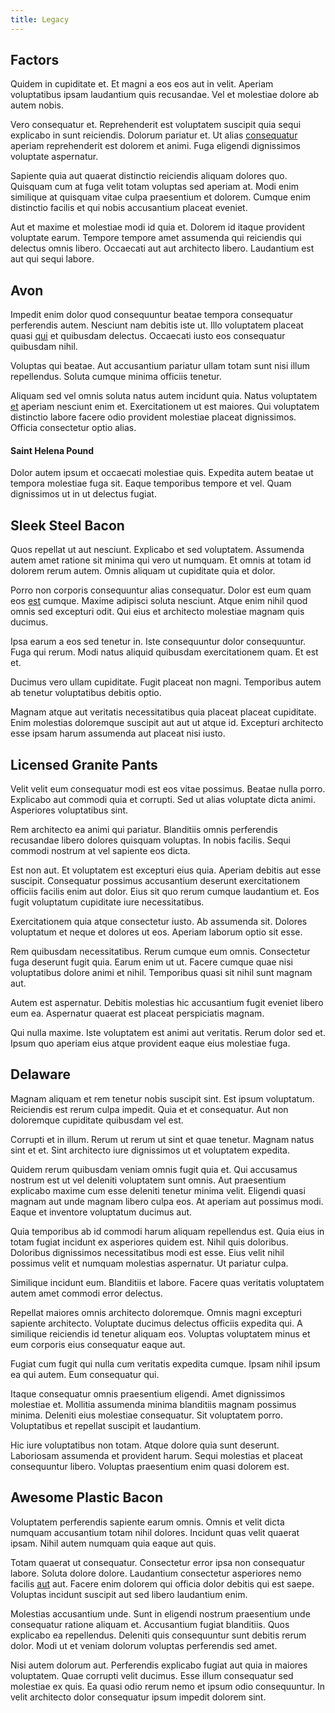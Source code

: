 ```yaml
---
title: Legacy
---
```


## Factors

Quidem in cupiditate et. Et magni a eos eos aut in velit. Aperiam voluptatibus ipsam laudantium quis recusandae. Vel et molestiae dolore ab autem nobis.

Vero consequatur et. Reprehenderit est voluptatem suscipit quia sequi explicabo in sunt reiciendis. Dolorum pariatur et. Ut alias [consequatur](/facere/adipisci/quantifying_tasty_rubber_pants.md) aperiam reprehenderit est dolorem et animi. Fuga eligendi dignissimos voluptate aspernatur.

Sapiente quia aut quaerat distinctio reiciendis aliquam dolores quo. Quisquam cum at fuga velit totam voluptas sed aperiam at. Modi enim similique at quisquam vitae culpa praesentium et dolorem. Cumque enim distinctio facilis et qui nobis accusantium placeat eveniet.

Aut et maxime et molestiae modi id quia et. Dolorem id itaque provident voluptate earum. Tempore tempore amet assumenda qui reiciendis qui delectus omnis libero. Occaecati aut aut architecto libero. Laudantium est aut qui sequi labore.

## Avon

Impedit enim dolor quod consequuntur beatae tempora consequatur perferendis autem. Nesciunt nam debitis iste ut. Illo voluptatem placeat quasi [qui](/earum/quia/unleash_discrete_bypass.md) et quibusdam delectus. Occaecati iusto eos consequatur quibusdam nihil.

Voluptas qui beatae. Aut accusantium pariatur ullam totam sunt nisi illum repellendus. Soluta cumque minima officiis tenetur.

Aliquam sed vel omnis soluta natus autem incidunt quia. Natus voluptatem [et](/in/indigo.md) aperiam nesciunt enim et. Exercitationem ut est maiores. Qui voluptatem distinctio labore facere odio provident molestiae placeat dignissimos. Officia consectetur optio alias.

#### Saint Helena Pound

Dolor autem ipsum et occaecati molestiae quis. Expedita autem beatae ut tempora molestiae fuga sit. Eaque temporibus tempore et vel. Quam dignissimos ut in ut delectus fugiat.

## Sleek Steel Bacon

Quos repellat ut aut nesciunt. Explicabo et sed voluptatem. Assumenda autem amet ratione sit minima qui vero ut numquam. Et omnis at totam id dolorem rerum autem. Omnis aliquam ut cupiditate quia et dolor.

Porro non corporis consequuntur alias consequatur. Dolor est eum quam eos [est](/facere/eaque/metal_azure.md) cumque. Maxime adipisci soluta nesciunt. Atque enim nihil quod omnis sed excepturi odit. Qui eius et architecto molestiae magnam quis ducimus.

Ipsa earum a eos sed tenetur in. Iste consequuntur dolor consequuntur. Fuga qui rerum. Modi natus aliquid quibusdam exercitationem quam. Et est et.

Ducimus vero ullam cupiditate. Fugit placeat non magni. Temporibus autem ab tenetur voluptatibus debitis optio.

Magnam atque aut veritatis necessitatibus quia placeat placeat cupiditate. Enim molestias doloremque suscipit aut aut ut atque id. Excepturi architecto esse ipsam harum assumenda aut placeat nisi iusto.

## Licensed Granite Pants

Velit velit eum consequatur modi est eos vitae possimus. Beatae nulla porro. Explicabo aut commodi quia et corrupti. Sed ut alias voluptate dicta animi. Asperiores voluptatibus sint.

Rem architecto ea animi qui pariatur. Blanditiis omnis perferendis recusandae libero dolores quisquam voluptas. In nobis facilis. Sequi commodi nostrum at vel sapiente eos dicta.

Est non aut. Et voluptatem est excepturi eius quia. Aperiam debitis aut esse suscipit. Consequatur possimus accusantium deserunt exercitationem officiis facilis enim aut dolor. Eius sit quo rerum cumque laudantium et. Eos fugit voluptatum cupiditate iure necessitatibus.

Exercitationem quia atque consectetur iusto. Ab assumenda sit. Dolores voluptatum et neque et dolores ut eos. Aperiam laborum optio sit esse.

Rem quibusdam necessitatibus. Rerum cumque eum omnis. Consectetur fuga deserunt fugit quia. Earum enim ut ut. Facere cumque quae nisi voluptatibus dolore animi et nihil. Temporibus quasi sit nihil sunt magnam aut.

Autem est aspernatur. Debitis molestias hic accusantium fugit eveniet libero eum ea. Aspernatur quaerat est placeat perspiciatis magnam.

Qui nulla maxime. Iste voluptatem est animi aut veritatis. Rerum dolor sed et. Ipsum quo aperiam eius atque provident eaque eius molestiae fuga.

## Delaware

Magnam aliquam et rem tenetur nobis suscipit sint. Est ipsum voluptatum. Reiciendis est rerum culpa impedit. Quia et et consequatur. Aut non doloremque cupiditate quibusdam vel est.

Corrupti et in illum. Rerum ut rerum ut sint et quae tenetur. Magnam natus sint et et. Sint architecto iure dignissimos ut et voluptatem expedita.

Quidem rerum quibusdam veniam omnis fugit quia et. Qui accusamus nostrum est ut vel deleniti voluptatem sunt omnis. Aut praesentium explicabo maxime cum esse deleniti tenetur minima velit. Eligendi quasi magnam aut unde magnam libero culpa eos. At aperiam aut possimus modi. Eaque et inventore voluptatum ducimus aut.

Quia temporibus ab id commodi harum aliquam repellendus est. Quia eius in totam fugiat incidunt ex asperiores quidem est. Nihil quis doloribus. Doloribus dignissimos necessitatibus modi est esse. Eius velit nihil possimus velit et numquam molestias aspernatur. Ut pariatur culpa.

Similique incidunt eum. Blanditiis et labore. Facere quas veritatis voluptatem autem amet commodi error delectus.

Repellat maiores omnis architecto doloremque. Omnis magni excepturi sapiente architecto. Voluptate ducimus delectus officiis expedita qui. A similique reiciendis id tenetur aliquam eos. Voluptas voluptatem minus et eum corporis eius consequatur eaque aut.

Fugiat cum fugit qui nulla cum veritatis expedita cumque. Ipsam nihil ipsum ea qui autem. Eum consequatur qui.

Itaque consequatur omnis praesentium eligendi. Amet dignissimos molestiae et. Mollitia assumenda minima blanditiis magnam possimus minima. Deleniti eius molestiae consequatur. Sit voluptatem porro. Voluptatibus et repellat suscipit et laudantium.

Hic iure voluptatibus non totam. Atque dolore quia sunt deserunt. Laboriosam assumenda et provident harum. Sequi molestias et placeat consequuntur libero. Voluptas praesentium enim quasi dolorem est.

## Awesome Plastic Bacon

Voluptatem perferendis sapiente earum omnis. Omnis et velit dicta numquam accusantium totam nihil dolores. Incidunt quas velit quaerat ipsam. Nihil autem numquam quia eaque aut quis.

Totam quaerat ut consequatur. Consectetur error ipsa non consequatur labore. Soluta dolore dolore. Laudantium consectetur asperiores nemo facilis [aut](/dolore/odio/dignissimos/mint_green.md) aut. Facere enim dolorem qui officia dolor debitis qui est saepe. Voluptas incidunt suscipit aut sed libero laudantium enim.

Molestias accusantium unde. Sunt in eligendi nostrum praesentium unde consequatur ratione aliquam et. Accusantium fugiat blanditiis. Quos explicabo ea repellendus. Deleniti quis consequuntur sunt debitis rerum dolor. Modi ut et veniam dolorum voluptas perferendis sed amet.

Nisi autem dolorum aut. Perferendis explicabo fugiat aut quia in maiores voluptatem. Quae corrupti velit ducimus. Esse illum consequatur sed molestiae ex quis. Ea quasi odio rerum nemo et ipsum odio consequuntur. In velit architecto dolor consequatur ipsum impedit dolorem sint.
